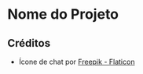 # Nome do Projeto


## Créditos

- Ícone de chat por [Freepik - Flaticon](https://www.flaticon.com/free-icon/chat_7790700)
